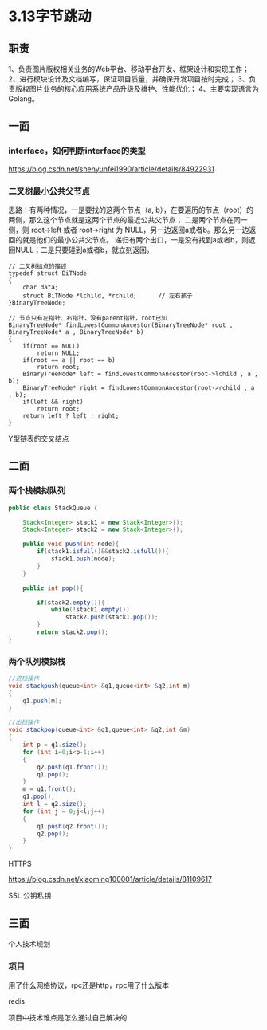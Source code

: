 # 3.13字节跳动

## 职责

1、负责图片版权相关业务的Web平台、移动平台开发、框架设计和实现工作；
2、进行模块设计及文档编写，保证项目质量，并确保开发项目按时完成；
3、负责版权图片业务的核心应用系统产品升级及维护、性能优化；
4、主要实现语言为Golang。

## 一面

### interface，如何判断interface的类型

https://blog.csdn.net/shenyunfei1990/article/details/84922931

### 二叉树最小公共父节点

思路：有两种情况，一是要找的这两个节点（a, b），在要遍历的节点（root）的两侧，那么这个节点就是这两个节点的最近公共父节点；
二是两个节点在同一侧，则 root->left 或者 root->right 为 NULL，另一边返回a或者b。那么另一边返回的就是他们的最小公共父节点。
递归有两个出口，一是没有找到a或者b，则返回NULL；二是只要碰到a或者b，就立刻返回。

```
// 二叉树结点的描述
typedef struct BiTNode  
{  
    char data;  
    struct BiTNode *lchild, *rchild;      // 左右孩子  
}BinaryTreeNode;

// 节点只有左指针、右指针，没有parent指针，root已知
BinaryTreeNode* findLowestCommonAncestor(BinaryTreeNode* root , BinaryTreeNode* a , BinaryTreeNode* b)
{
    if(root == NULL)
        return NULL;
    if(root == a || root == b)
        return root;
    BinaryTreeNode* left = findLowestCommonAncestor(root->lchild , a , b);
    BinaryTreeNode* right = findLowestCommonAncestor(root->rchild , a , b);
    if(left && right)
        return root;
    return left ? left : right;
}
```

Y型链表的交叉结点

## 二面

### 两个栈模拟队列

```java
public class StackQueue {

    Stack<Integer> stack1 = new Stack<Integer>();
    Stack<Integer> stack2 = new Stack<Integer>();

    public void push(int node){
        if(stack1.isfull()&&stack2.isfull()){
            stack1.push(node);
        }
    }

    public int pop(){

        if(stack2.empty()){
            while(!stack1.empty())
                stack2.push(stack1.pop());
        }
        return stack2.pop();
}
```

### 两个队列模拟栈

```java
//进栈操作
void stackpush(queue<int> &q1,queue<int> &q2,int m)
{
    q1.push(m);
}

//出栈操作
void stackpop(queue<int> &q1,queue<int> &q2,int &m)
{
    int p = q1.size();
    for (int i=0;i<p-1;i++)
    {
        q2.push(q1.front());
        q1.pop();
    }
    m = q1.front();
    q1.pop();
    int l = q2.size();
    for (int j = 0;j<l;j++)
    {
        q1.push(q2.front());
        q2.pop();
    }
}
```

HTTPS

https://blog.csdn.net/xiaoming100001/article/details/81109617

SSL
公钥私钥

## 三面

个人技术规划

### 项目

用了什么网络协议，rpc还是http，rpc用了什么版本

redis

项目中技术难点是怎么通过自己解决的